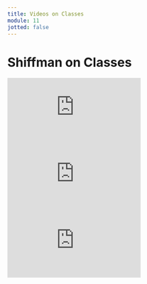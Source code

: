 ```yaml
---
title: Videos on Classes
module: 11
jotted: false
---
```


# Shiffman on Classes

<div class="embed-responsive embed-responsive-16by9"><iframe class="embed-responsive-item" src="https://www.youtube.com/embed/xG2Vbnv0wvg" frameborder="0" allowfullscreen></iframe></div>

<div class="embed-responsive embed-responsive-16by9"><iframe class="embed-responsive-item" src="https://www.youtube.com/embed/T-HGdc8L-7w" frameborder="0" allowfullscreen></iframe></div>

<div class="embed-responsive embed-responsive-16by9"><iframe class="embed-responsive-item" src="https://www.youtube.com/embed/rHiSsgFRgx4" frameborder="0" allowfullscreen></iframe></div>
